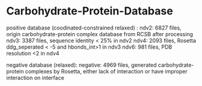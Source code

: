 # Carbohydrate-Protein-Database

positive database (coodinated-constrained relaxed) :
	ndv2: 6827 files, origin carbohydrate-protein complex database from RCSB after processing
	ndv3: 3387 files, sequence identity < 25% in ndv2
	ndv4: 2093 files, Rosetta ddg_seperated < -5 and hbonds_int>1 in ndv3
	ndv6: 981 files, PDB resolution <2 in ndv4

negative database (relaxed):
	negative: 4969 files, generated carbohydrate-protein complexes by Rosetta, either lack of interaction or have improper interaction on interface

